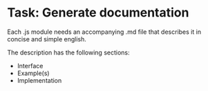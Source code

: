 # Task: Generate documentation

Each .js module needs an accompanying .md file that describes it in concise and simple english.

The description has the following sections:

- Interface
- Example(s)
- Implementation
